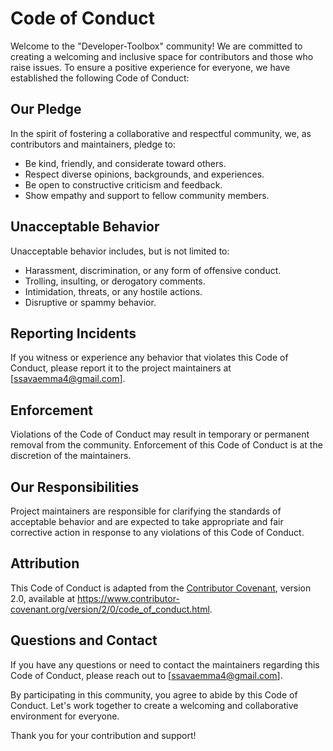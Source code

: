 # Code of Conduct

Welcome to the "Developer-Toolbox" community! We are committed to creating a welcoming and inclusive space for contributors and those who raise issues. To ensure a positive experience for everyone, we have established the following Code of Conduct:

## Our Pledge

In the spirit of fostering a collaborative and respectful community, we, as contributors and maintainers, pledge to:

- Be kind, friendly, and considerate toward others.
- Respect diverse opinions, backgrounds, and experiences.
- Be open to constructive criticism and feedback.
- Show empathy and support to fellow community members.

## Unacceptable Behavior

Unacceptable behavior includes, but is not limited to:

- Harassment, discrimination, or any form of offensive conduct.
- Trolling, insulting, or derogatory comments.
- Intimidation, threats, or any hostile actions.
- Disruptive or spammy behavior.

## Reporting Incidents

If you witness or experience any behavior that violates this Code of Conduct, please report it to the project maintainers at [ssavaemma4@gmail.com].

## Enforcement

Violations of the Code of Conduct may result in temporary or permanent removal from the community. Enforcement of this Code of Conduct is at the discretion of the maintainers.

## Our Responsibilities

Project maintainers are responsible for clarifying the standards of acceptable behavior and are expected to take appropriate and fair corrective action in response to any violations of this Code of Conduct.

## Attribution

This Code of Conduct is adapted from the [Contributor Covenant](https://www.contributor-covenant.org/), version 2.0, available at https://www.contributor-covenant.org/version/2/0/code_of_conduct.html.

## Questions and Contact

If you have any questions or need to contact the maintainers regarding this Code of Conduct, please reach out to [ssavaemma4@gmail.com].

By participating in this community, you agree to abide by this Code of Conduct. Let's work together to create a welcoming and collaborative environment for everyone.

Thank you for your contribution and support!

